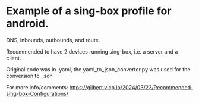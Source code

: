 # Example of a sing-box profile for android.

 DNS, inbounds, outbounds, and route.

Recommended to have 2 devices running sing-box, i.e. a server and a client.

Original code was in .yaml, the yaml_to_json_converter.py was used for the conversion to .json

For more info/comments: https://gilbert.vicp.io/2024/03/23/Recommended-sing-box-Configurations/ 

